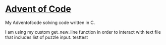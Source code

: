 # <a href="https://adventofcode.com/">Advent of Code</a>

My Adventofcode solving code written in C.

I am using my custom get_new_line function in order to interact with text file that includes list of puzzle input. testtest
